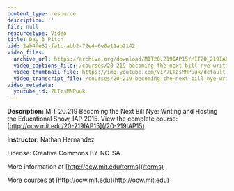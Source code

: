 ```yaml
---
content_type: resource
description: ''
file: null
resourcetype: Video
title: Day 3 Pitch
uid: 2ab4fe52-fa1c-abb2-72e4-6e0a11ab2142
video_files:
  archive_url: https://archive.org/download/MIT20.219IAP15/MIT20_219IAP15_NH_D03_Pitch_360p.mp4
  video_captions_file: /courses/20-219-becoming-the-next-bill-nye-writing-and-hosting-the-educational-show-january-iap-2015/f37c527d227f53efb599462e5ae0b00d_7LTzsMNPuuk.vtt
  video_thumbnail_file: https://img.youtube.com/vi/7LTzsMNPuuk/default.jpg
  video_transcript_file: /courses/20-219-becoming-the-next-bill-nye-writing-and-hosting-the-educational-show-january-iap-2015/2388e707b066b57fd00450cfb1cb74ea_7LTzsMNPuuk.pdf
video_metadata:
  youtube_id: 7LTzsMNPuuk
---
```


**Description:** MIT 20.219 Becoming the Next Bill Nye: Writing and Hosting the Educational Show, IAP 2015. View the complete course: [http://ocw.mit.edu/20-219IAP15](/20-219IAP15).

**Instructor:** Nathan Hernandez

License: Creative Commons BY-NC-SA

More information at [http://ocw.mit.edu/terms](/terms)

More courses at [http://ocw.mit.edu](http://ocw.mit.edu)